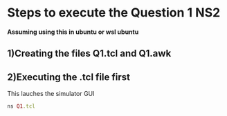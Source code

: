 # Steps to execute the Question 1 NS2

 ****Assuming using this in ubuntu or wsl ubuntu****

## 1)Creating the files Q1.tcl and Q1.awk

## 2)Executing the .tcl file first
This lauches the simulator GUI
```ruby
ns Q1.tcl
```
